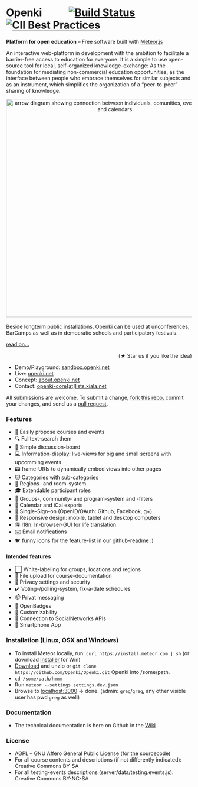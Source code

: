 Openki  &nbsp; &nbsp; &nbsp; &nbsp; &nbsp; [![Build Status](https://travis-ci.org/Openki/Openki.svg?branch=master)](https://travis-ci.org/Openki/Openki) &nbsp; &nbsp; [![CII Best Practices](https://bestpractices.coreinfrastructure.org/projects/250/badge)](https://bestpractices.coreinfrastructure.org/projects/250)
====

**Platform for open education** – Free software built with [Meteor.js](http://meteor.com)

An interactive web-platform in development with the ambition to facilitate a barrier-free access to education for everyone. It is a simple to use open-source tool for local, self-organized knowledge-exchange: As the foundation for mediating non-commercial education opportunities, as the interface between people who embrace themselves for similar subjects and as an instrument, which simplifies the organization of a “peer-to-peer” sharing of knowledge.

<div align="center"><img src="https://cloud.githubusercontent.com/assets/9354955/8768227/87a178c6-2e78-11e5-8ba8-a35c834ecda3.png" width="590" alt="arrow diagram showing connection between individuals, comunities, event-locations and calendars"></div>
<br>
Beside longterm public installations, Openki can be used at unconferences, BarCamps as well as in democratic schools and participatory festivals.

[  read on...](http://about.openki.net "our blog")
<div align="right"> (<span class="octicon octicon-star">★</span> Star us if you like the idea)</div>

- Demo/Playground: [sandbox.openki.net](http://sandbox.openki.net/?region=Englistan "runing here")
- Live: [openki.net](https://openki.net)
- Concept: [about.openki.net](http://about.openki.net "our blog")
- Contact: [openki-core[at]lists.xiala.net](mailto:openki-core[_at_]lists.xiala.net "write us")


All submissions are welcome. To submit a change, [fork this repo](https://github.com/Openki/Openki/fork), commit your changes, and send us a [pull request](http://help.github.com/send-pull-requests/).


### Features
- :pencil: Easily propose courses and events
- :mag: Fulltext-search them
- :speech_balloon: Simple discussion-board
- :computer: Information-display: live-views for big and small screens with upcomming events
- :pager: frame-URIs to dynamically embed views into other pages
- :cat: Categories with sub-categories
- :door: Regions- and room-system
- :mortar_board: Extendable participant roles
- :white_flower: Groups-, community- and program-system and -filters
- :date: Calendar and iCal exports
- :key: Single-Sign-on (OpenID/OAuth: Github, Facebook, g+)
- :iphone: Responsive design: mobile, tablet and desktop computers
- :ideograph_advantage: I18n: In-browser-GUI for life translation
- :envelope: Email notifications
- :bird: funny icons for the feature-list in our github-readme :)

#### Intended features
- :white_large_square: White-labeling for groups, locations and regions
- :open_file_folder: File upload for course-documentation
- :closed_lock_with_key: Privacy settings and security
- :heavy_check_mark: Voting-/polling-system, fix-a-date schedules
- :mailbox: Privat messaging
- :name_badge: OpenBadges
- :ghost: Customizability
- :8ball: Connection to SocialNetworks APIs
- :iphone: Smartphone App

### Installation (Linux, OSX and Windows)
- To install Meteor locally, run: `curl https://install.meteor.com | sh`  (or download [Installer](https://install.meteor.com/windows) for Win)
- [Download](https://github.com/Openki/Openki/archive/master.zip) and unzip or `git clone https://github.com/Openki/Openki.git` Openki into /some/path.
- `cd /some/path/hmmm`
- Run `meteor --settings settings.dev.json`
- Browse to [localhost:3000](http://localhost:3000/) -> done. (admin: `greg`/`greg`, any other visible user has pwd `greg` as well)

### Documentation
- The technical documentation is here on Github in the <span class="octicon octicon-book"></span>[Wiki](https://github.com/Openki/Openki/wiki)

### License
- AGPL – GNU Affero General Public License (for the sourcecode) <span class="octicon octicon-mark-github"></span>
- For all course contents and descriptions (if not differently indicated): Creative Commons BY-SA
- For all testing-events descriptions (server/data/testing.events.js): Creative Commons BY-NC-SA
